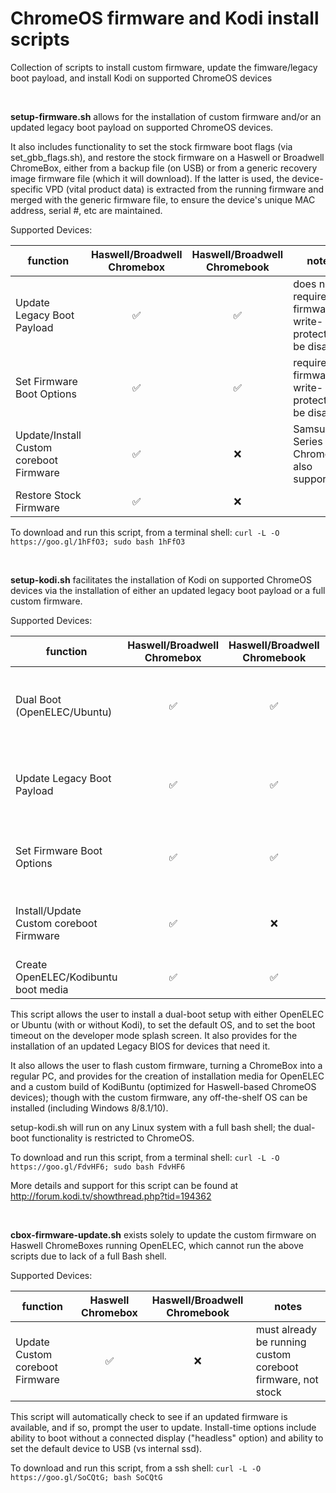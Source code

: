 # ChromeOS firmware and Kodi install scripts
Collection of scripts to install custom firmware, update the fimware/legacy boot payload, and install Kodi on supported ChromeOS devices


&nbsp;

**setup-firmware.sh** allows for the installation of custom firmware and/or an updated legacy boot payload on supported ChromeOS devices.

It also includes functionality to set the stock firmware boot flags (via set_gbb_flags.sh), and restore the stock firmware on a Haswell or Broadwell ChromeBox, either from a backup file (on USB) or from a generic recovery image firmware file (which it will download).  If the latter is used, the device-specific VPD (vital product data) is extracted from the running firmware and merged with the generic firmware file, to ensure the device's unique MAC address, serial #, etc are maintained. 


Supported Devices:

function| Haswell/Broadwell Chromebox | Haswell/Broadwell Chromebook | notes
-----| :-----: | :-----: | -----
Update Legacy Boot Payload|:white_check_mark:|:white_check_mark:| does not require firmware write-protect to be disabled
Set Firmware Boot Options|:white_check_mark:|:white_check_mark:|requires firmware write-protect to be disabled
Update/Install Custom coreboot Firmware|:white_check_mark:|:x:|Samsung Series 3 ChromeBox also supported
Restore Stock Firmware|:white_check_mark:|:x:|

To download and run this script, from a terminal shell: `curl -L -O https://goo.gl/1hFfO3; sudo bash 1hFfO3`

&nbsp;

**setup-kodi.sh** facilitates the installation of Kodi on supported ChromeOS devices via the installation of either an updated legacy boot payload or a full custom firmware.

Supported Devices:

function| Haswell/Broadwell Chromebox | Haswell/Broadwell Chromebook | notes
----- | :-----: | :-----: | -----
Dual Boot (OpenELEC/Ubuntu)|:white_check_mark:|:white_check_mark:|automatically updates legacy boot payload (SeaBIOS) as needed
Update Legacy Boot Payload|:white_check_mark:|:white_check_mark:| does not require firmware write-protect to be disabled
Set Firmware Boot Options|:white_check_mark:|:white_check_mark:|requires firmware write-protect to be disabled
Install/Update Custom coreboot Firmware|:white_check_mark:|:x:|Samsung Series 3 ChromeBox also supported
Create OpenELEC/Kodibuntu boot media|:white_check_mark:|:white_check_mark:| added solely for convenience

This script allows the user to install a dual-boot setup with either OpenELEC or Ubuntu
(with or without Kodi), to set the default OS, and to set the boot timeout on the 
developer mode splash screen.  It also provides for the installation of an updated
Legacy BIOS for devices that need it.

It also allows the user to flash custom firmware, turning a ChromeBox into a regular PC, and provides for the creation of installation media for OpenELEC and a custom build of KodiBuntu (optimized for Haswell-based ChromeOS devices); though with the custom firmware, any off-the-shelf OS can be installed (including Windows 8/8.1/10).

setup-kodi.sh will run on any Linux system with a full bash shell; the dual-boot functionality is restricted to ChromeOS.  

To download and run this script, from a terminal shell: `curl -L -O https://goo.gl/FdvHF6; sudo bash FdvHF6`

More details and support for this script can be found at http://forum.kodi.tv/showthread.php?tid=194362

&nbsp;

**cbox-firmware-update.sh** exists solely to update the custom firmware on Haswell ChromeBoxes running
OpenELEC, which cannot run the above scripts due to lack of a full Bash shell.

Supported Devices:

function| Haswell Chromebox | Haswell/Broadwell Chromebook | notes
----- | :-----: | :-----: | -----
Update Custom coreboot Firmware|:white_check_mark:|:x:|must already be running custom coreboot firmware, not stock

This script will automatically check to see if an updated firmware is available, and if so, prompt the user to update.  Install-time options include ability to boot without a connected display ("headless" option) and ability to set the default device to USB (vs internal ssd). 

To download and run this script, from a ssh shell: `curl -L -O https://goo.gl/SoCQtG; bash SoCQtG`
